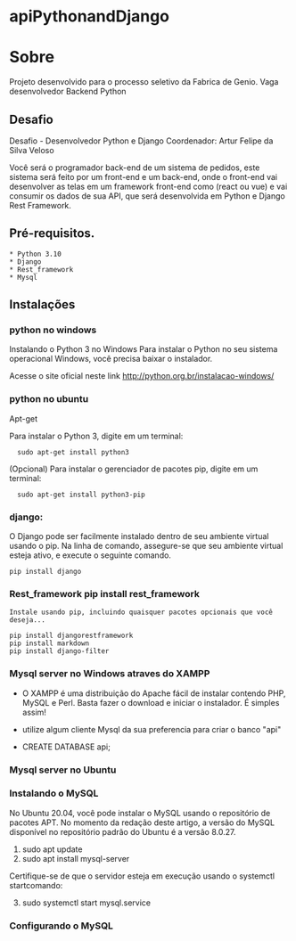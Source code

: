 # apiPythonandDjango

# Sobre

Projeto desenvolvido para o processo seletivo da Fabrica de Genio. Vaga desenvolvedor Backend Python 

## Desafio
  Desafio - Desenvolvedor Python e Django
  Coordenador: Artur Felipe da Silva Veloso

  Você será o programador back-end de um sistema de pedidos, este sistema será feito por
  um front-end e um back-end, onde o front-end vai desenvolver as telas em um framework
  front-end como (react ou vue) e vai consumir os dados de sua API, que será desenvolvida
  em Python e Django Rest Framework.

## Pré-requisitos.
    * Python 3.10
    * Django 
    * Rest_framework
    * Mysql
## Instalações

### python no windows 
Instalando o Python 3 no Windows
Para instalar o Python no seu sistema operacional Windows, você precisa baixar o instalador. 

Acesse o site oficial neste link http://python.org.br/instalacao-windows/

### python no ubuntu

Apt-get

Para instalar o Python 3, digite em um terminal:

      sudo apt-get install python3

(Opcional) Para instalar o gerenciador de pacotes pip, digite em um terminal:
      
      sudo apt-get install python3-pip

### django:

  O Django pode ser facilmente instalado dentro de seu ambiente virtual usando o pip.
    Na linha de comando, assegure-se que seu ambiente virtual esteja ativo, e execute o seguinte comando.
    
    pip install django
### Rest_framework pip install rest_framework
        
    Instale usando pip, incluindo quaisquer pacotes opcionais que você deseja...
    
    pip install djangorestframework
    pip install markdown    
    pip install django-filter
    
### Mysql server no Windows atraves do XAMPP
  
  * O XAMPP é uma distribuição do Apache fácil de instalar contendo PHP, MySQL e Perl. Basta fazer o download e iniciar o instalador. É simples assim!
  
  * utilize algum cliente Mysql da sua preferencia para criar o banco "api"
  
  * CREATE DATABASE api;
  
### Mysql server no Ubuntu
    
### Instalando o MySQL
No Ubuntu 20.04, você pode instalar o MySQL usando o repositório de pacotes APT. No momento da redação deste artigo, a versão do MySQL disponível no                   repositório padrão do Ubuntu é a versão 8.0.27.

  1. sudo apt update
  2. sudo apt install mysql-server
        
Certifique-se de que o servidor esteja em execução usando o systemctl startcomando:

3. sudo systemctl start mysql.service

### Configurando o MySQL

